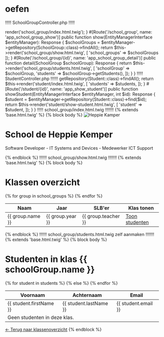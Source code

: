 # oefen


!!!!! SchoolGroupController.php !!!!!

<?php

namespace App\Controller;

use App\Entity\SchoolGroup;
use Doctrine\ORM\EntityManagerInterface;
use Symfony\Bundle\FrameworkBundle\Controller\AbstractController;
use Symfony\Component\HttpFoundation\Response;
use Symfony\Component\Routing\Annotation\Route;

class SchoolGroupController extends AbstractController
{
    #[Route('/', name: 'app_school_group')]
    public function index(): Response
    {
        return $this->render('school_group/index.html.twig');
    }

    #[Route('/school_group', name: 'app_school_group_show')]
    public function show(EntityManagerInterface $entityManager): Response
    {
        $schoolGroups = $entityManager->getRepository(SchoolGroup::class)->findAll();

        return $this->render('school_group/show.html.twig', [
            'school_groups' => $schoolGroups
        ]);
    }

    #[Route('/school_group/{id}', name: 'app_school_group_detail')]
    public function detail(SchoolGroup $schoolGroup): Response
    {
        return $this->render('school_group/students.html.twig', [
            'schoolGroup' => $schoolGroup,
            'students' => $schoolGroup->getStudents(),
        ]);
    }

}




!!!!! StudentController.php !!!!!!

<?php

namespace App\Controller;

use App\Entity\Student;
use Doctrine\ORM\EntityManagerInterface;
use Symfony\Bundle\FrameworkBundle\Controller\AbstractController;
use Symfony\Component\HttpFoundation\Response;
use Symfony\Component\Routing\Attribute\Route;

class StudentController extends AbstractController
{
    #[Route('/student', name: 'app_student')]
    public function index(EntityManagerInterface $entityManager): Response
    {
        $students = $entityManager->getRepository(Student::class)->findAll();
        return $this->render('student/index.html.twig', [
            'students' => $students,
        ]);
    }

    #[Route('/student/{id}', name: 'app_show_student')]
    public function showStudent(EntityManagerInterface $entityManager, int $id): Response
    {
        $student = $entityManager->getRepository(Student::class)->find($id);
        return $this->render('student/show-student.html.twig', [
            'student' => $student,
        ]);
    }
}


!!!!! school_group/index.html.twig !!!!!!!

{% extends 'base.html.twig' %}

{% block body %}
<!-- Masthead Avatar Image-->
<img class="masthead-avatar mb-5" src="{{ asset('/images/avataaars.svg') }}" alt="Heppie Kamper" />
<!-- Masthead Heading-->
<h1 class="masthead-heading text-uppercase mb-0">
    School de Heppie Kemper
</h1>
<!-- Icon Divider-->
<div class="divider-custom divider-light">
    <div class="divider-custom-line"></div>
    <div class="divider-custom-icon"><i class="fas fa-star"></i></div>
    <div class="divider-custom-line"></div>
</div>
<!-- Masthead Subheading-->
<p class="masthead-subheading font-weight-light mb-0">
    Software Developer - IT Systems and Devices - Medewerker ICT Support
</p>
{% endblock %}







!!!!!! school_group/show.html.twig !!!!!!!

{% extends 'base.html.twig' %}

{% block body %}
<h1 class="masthead-heading text-uppercase mb-0">
    Klassen overzicht
</h1>
<table class="table table-hover table-striped">
    <thead>
    <tr>
        <th>Naam</th>
        <th>Jaar</th>
        <th>SLB'er</th>
        <th>Klas tonen</th>

    </tr>
    </thead>
    <tbody>
        {% for group in school_groups %}
            <tr>

<td>
{{ group.name }}
</td>

                <td>{{ group.year }}</td>
                <td>{{ group.teacher }}</td>
                <td>
                    <a href="{{ path('app_school_group_detail', { id: group.id }) }}" class="btn text-primary-emphasis">
                        Toon studenten
                    </a>
                </td>
            </tr>
        {% endfor %}
    </tbody>
</table>
{% endblock %}





!!!!!! school_group/students.html.twig   zelf aanmaken !!!!!!!

{% extends 'base.html.twig' %}

{% block body %}
    <h1>Studenten in klas {{ schoolGroup.name }}</h1>

    <table class="table table-striped">
        <thead>
        <tr>
            <th>Voornaam</th>
            <th>Achternaam</th>
            <th>Email</th>
        </tr>
        </thead>
        <tbody>
        {% for student in students %}
            <tr>
                <td>{{ student.firstName }}</td>
                <td>{{ student.lastName }}</td>
                <td>{{ student.email }}</td>
            </tr>
        {% else %}
            <tr>
                <td colspan="3">Geen studenten in deze klas.</td>
            </tr>
        {% endfor %}
        </tbody>
    </table>

    <a href="{{ path('app_school_group_show') }}">← Terug naar klassenoverzicht</a>
{% endblock %}



